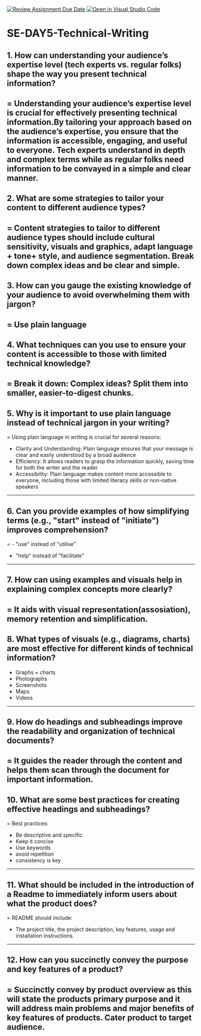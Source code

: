 [![Review Assignment Due Date](https://classroom.github.com/assets/deadline-readme-button-22041afd0340ce965d47ae6ef1cefeee28c7c493a6346c4f15d667ab976d596c.svg)](https://classroom.github.com/a/zsAR-pyY)
[![Open in Visual Studio Code](https://classroom.github.com/assets/open-in-vscode-2e0aaae1b6195c2367325f4f02e2d04e9abb55f0b24a779b69b11b9e10269abc.svg)](https://classroom.github.com/online_ide?assignment_repo_id=15785970&assignment_repo_type=AssignmentRepo)
# SE-DAY5-Technical-Writing
## 1. How can understanding your audience’s expertise level (tech experts vs. regular folks) shape the way you present technical information?
= Understanding your audience’s expertise level is crucial for effectively presenting technical information.By tailoring your approach based on the audience’s expertise, you ensure that the information is accessible, engaging, and useful to everyone. Tech experts understand in depth and complex terms while as regular folks need information to be convayed in a simple and clear manner.
--------------------

## 2. What are some strategies to tailor your content to different audience types?
= Content strategies to tailor to different audience types should include cultural sensitivity, visuals and graphics, adapt language + tone+ style, and audience segmentation. Break down complex ideas and be clear and simple.
----------------

## 3. How can you gauge the existing knowledge of your audience to avoid overwhelming them with jargon?
= Use plain language
--------------------

## 4. What techniques can you use to ensure your content is accessible to those with limited technical knowledge?
= Break it down: Complex ideas? Split them into smaller, easier-to-digest chunks.
-------------------

## 5. Why is it important to use plain language instead of technical jargon in your writing?
= Using plain language in writing is crucial for several reasons:
 - Clarity and Understanding: Plain language ensures that your message is clear and easily understood by a broad audience
 - Efficiency: It allows readers to grasp the information quickly, saving time for both the writer and the reader
 - Accessibility: Plain language makes content more accessible to everyone, including those with limited literacy skills or non-native speakers
--------------------------

## 6. Can you provide examples of how simplifying terms (e.g., "start" instead of "initiate") improves comprehension?
=  - "use" instead of "utilise"
   - "help" instead of "facilitate"
-------------------------

## 7. How can using examples and visuals help in explaining complex concepts more clearly?
= It aids with visual representation(assosiation), memory retention and simplification.
---------------------

## 8. What types of visuals (e.g., diagrams, charts) are most effective for different kinds of technical information?
 - Graphs + charts
 - Photographs
 - Screenshots
 - Maps
 - Videos
-----------------------

## 9. How do headings and subheadings improve the readability and organization of technical documents?
= It guides the reader through the content and helps them scan through the document for important information.
-----------------------------

## 10. What are some best practices for creating effective headings and subheadings?
= Best practices:
 - Be descriptive and specific
 - Keep it concise
 - Use keywords
 - avoid repetition
 - consistency is key
----------------------------

## 11. What should be included in the introduction of a Readme to immediately inform users about what the product does?
= README should include:
 - The project title, the project description, key features, usage and installation instructions.
------------------------

## 12. How can you succinctly convey the purpose and key features of a product?
= Succinctly convey by product overview as this will state the products primary purpose and it will address main problems and major benefits of key features of products. Cater product to target audience.
-------------------------
